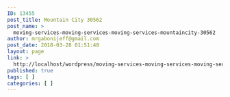 ```yaml
---
ID: 13455
post_title: Mountain City 30562
post_name: >
  moving-services-moving-services-moving-services-mountaincity-30562
author: mrgabonijeff@gmail.com
post_date: 2018-03-28 01:51:48
layout: page
link: >
  http://localhost/wordpress/moving-services-moving-services-moving-services-mountaincity-30562/
published: true
tags: [ ]
categories: [ ]
---
```

